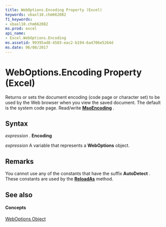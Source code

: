```yaml
---
title: WebOptions.Encoding Property (Excel)
keywords: vbaxl10.chm662082
f1_keywords:
- vbaxl10.chm662082
ms.prod: excel
api_name:
- Excel.WebOptions.Encoding
ms.assetid: 99395ad8-4503-eac2-b194-6a4706e5264d
ms.date: 06/08/2017
---
```



# WebOptions.Encoding Property (Excel)

Returns or sets the document encoding (code page or character set) to be used by the Web browser when you view the saved document. The default is the system code page. Read/write **[MsoEncoding](http://msdn.microsoft.com/library/286bed6e-6028-a252-5e4f-b505234d9d34%28Office.15%29.aspx)** .


## Syntax

 _expression_ . **Encoding**

 _expression_ A variable that represents a **WebOptions** object.


## Remarks

You cannot use any of the constants that have the suffix **AutoDetect** . These constants are used by the **[ReloadAs](workbook-reloadas-method-excel.md)** method.


## See also


#### Concepts


[WebOptions Object](weboptions-object-excel.md)

